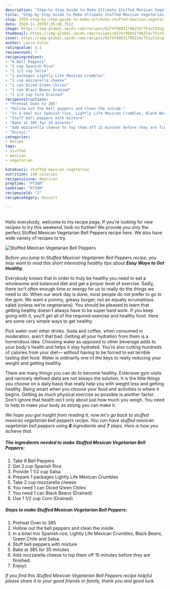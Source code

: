 ```yaml
---
description: "Step-by-Step Guide to Make Ultimate Stuffed Mexican Vegetarian Bell Peppers"
title: "Step-by-Step Guide to Make Ultimate Stuffed Mexican Vegetarian Bell Peppers"
slug: 3355-step-by-step-guide-to-make-ultimate-stuffed-mexican-vegetarian-bell-peppers
date: 2020-11-20T07:35:09.751Z
image: https://img-global.cpcdn.com/recipes/6274798831796224/751x532cq70/stuffed-mexican-vegetarian-bell-peppers-recipe-main-photo.jpg
thumbnail: https://img-global.cpcdn.com/recipes/6274798831796224/751x532cq70/stuffed-mexican-vegetarian-bell-peppers-recipe-main-photo.jpg
cover: https://img-global.cpcdn.com/recipes/6274798831796224/751x532cq70/stuffed-mexican-vegetarian-bell-peppers-recipe-main-photo.jpg
author: Laura Colon
ratingvalue: 3.1
reviewcount: 7
recipeingredient:
- "6 Bell Peppers"
- "2 cup Spanish Rice"
- "1 1/2 cup Salsa"
- "1 packages Lightly Life Mexican Crumbles"
- "2 cup mozzarella cheese"
- "1 can Diced Green Chiles"
- "1 can Black Beans Drained"
- "1 1/2 cup Corn Drained"
recipeinstructions:
- "Preheat Oven to 385"
- "Hollow out the bell peppers and clean the inside."
- "In a bowl mix Spanish rice, Lightly Life Mexican Crumbles, Black Beans, Green Chile and Salsa."
- "Stuff bell peppers with mixture"
- "Bake at 385 for 35 minutes"
- "Add mozzarella cheese to top them off 15 minutes before they are finished."
- "Enjoy(:"
categories:
- Recipe
tags:
- stuffed
- mexican
- vegetarian

katakunci: stuffed mexican vegetarian 
nutrition: 140 calories
recipecuisine: American
preptime: "PT36M"
cooktime: "PT58M"
recipeyield: "2"
recipecategory: Dessert

---
```

<br>
Hello everybody, welcome to my recipe page, If you're looking for new recipes to try this weekend, look no further! We provide you only the perfect Stuffed Mexican Vegetarian Bell Peppers recipe here. We also have wide variety of recipes to try.
<br>


![Stuffed Mexican Vegetarian Bell Peppers](https://img-global.cpcdn.com/recipes/6274798831796224/751x532cq70/stuffed-mexican-vegetarian-bell-peppers-recipe-main-photo.jpg)

<i>Before you jump to Stuffed Mexican Vegetarian Bell Peppers recipe, you may want to read this short interesting healthy tips about <strong>Easy Ways to Get Healthy</strong>.</i>

Everybody knows that in order to truly be healthy you need to eat a wholesome and balanced diet and get a proper level of exercise. Sadly, there isn't often enough time or energy for us to really do the things we need to do. When our work day is done, most people do not prefer to go to the gym. We want a yummy, greasy burger, not an equally scrumptious salad (unless we’re vegetarians). You should be pleased to learn that getting healthy doesn't always have to be super hard work. If you keep going with it, you'll get all of the required exercise and healthy food. Here are some very simple ways to get healthy.

Pick water over other drinks. Soda and coffee, when consumed in moderation, aren't that bad. Getting all your hydration from them is a horrendous idea. Choosing water as opposed to other beverage adds to your body's health and helps it stay hydrated. You’re also cutting hundreds of calories from your diet— without having to be forced to eat terrible tasting diet food. Water is ordinarily one of the keys to really reducing your weight and getting healthy.

There are many things you can do to become healthy. Extensive gym visits and narrowly defined diets are not always the solution. It is the little things you choose on a daily basis that really help you with weight loss and getting healthy. Being smart when you choose your food and activities is where it begins. Getting as much physical exercise as possible is another factor. Don't ignore that health isn't only about just how much you weigh. You need to help to make your body as strong you can make it. 


<i>We hope you got insight from reading it, now let's go back to stuffed mexican vegetarian bell peppers recipe. You can have stuffed mexican vegetarian bell peppers using <strong>8</strong> ingredients and <strong>7</strong> steps. Here is how you achieve that.
</i>

##### The ingredients needed to make Stuffed Mexican Vegetarian Bell Peppers:

1. Take 6 Bell Peppers
1. Get 2 cup Spanish Rice
1. Provide 1 1/2 cup Salsa
1. Prepare 1 packages Lightly Life Mexican Crumbles
1. Take 2 cup mozzarella cheese
1. You need 1 can Diced Green Chiles
1. You need 1 can Black Beans (Drained)
1. Use 1 1/2 cup Corn (Drained)


##### Steps to make Stuffed Mexican Vegetarian Bell Peppers:

1. Preheat Oven to 385
1. Hollow out the bell peppers and clean the inside.
1. In a bowl mix Spanish rice, Lightly Life Mexican Crumbles, Black Beans, Green Chile and Salsa.
1. Stuff bell peppers with mixture
1. Bake at 385 for 35 minutes
1. Add mozzarella cheese to top them off 15 minutes before they are finished.
1. Enjoy(:


<i>If you find this Stuffed Mexican Vegetarian Bell Peppers recipe helpful please share it to your good friends or family, thank you and good luck.</i>
